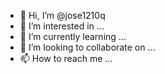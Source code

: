 - 👋 Hi, I’m @jose1210q
- 👀 I’m interested in ...
- 🌱 I’m currently learning ...
- 💞️ I’m looking to collaborate on ...
- 📫 How to reach me ...

<!---
jose1210q/jose1210q is a ✨ special ✨ repository because its `README.md` (this file) appears on your GitHub profile.
You can click the Preview link to take a look at your changes.
--->
